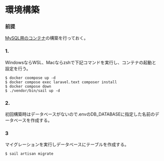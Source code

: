 # 環境構築

### 前提
[MySQL用のコンテナ](https://github.com/fujiyuto/sql-container)の構築を行っておく。
### 1.
WindowsならWSL、Macならzshで下記コマンドを実行し、コンテナの起動と設定を行う。
```
$ docker coompose up -d
$ docker compose exec laravel.text composer install
$ docker compose down
$ ./vendor/bin/sail up -d
```
### 2.
初回構築時はデータベースがないので.envのDB_DATABASEに指定した名前のデータベースを作成する。

### 3
マイグレーションを実行しデータベースにテーブルを作成する。
```
$ sail artisan migrate
```
